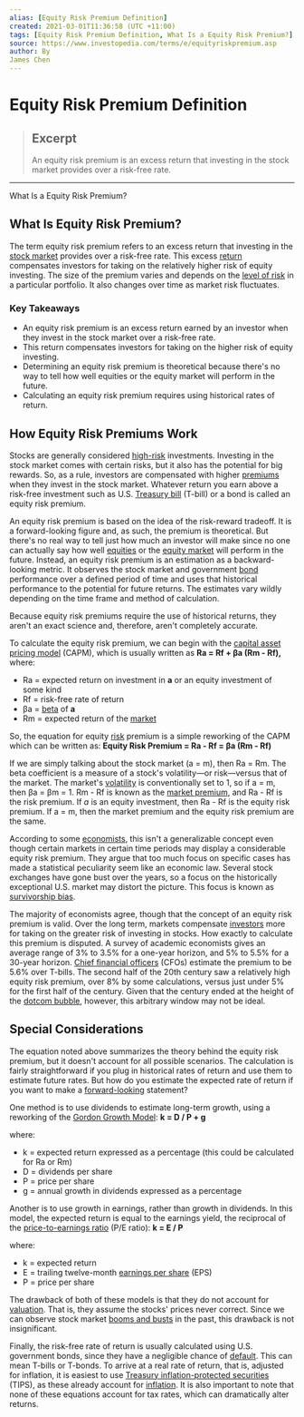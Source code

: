 ```yaml
---
alias: [Equity Risk Premium Definition]
created: 2021-03-01T11:36:58 (UTC +11:00)
tags: [Equity Risk Premium Definition, What Is a Equity Risk Premium?]
source: https://www.investopedia.com/terms/e/equityriskpremium.asp
author: By
James Chen
---
```


# Equity Risk Premium Definition

> ## Excerpt
> An equity risk premium is an excess return that investing in the stock market provides over a risk-free rate.

---

What Is a Equity Risk Premium?
## What Is Equity Risk Premium?

The term equity risk premium refers to an excess return that investing in the [stock market](https://www.investopedia.com/terms/s/stockmarket.asp) provides over a risk-free rate. This excess [return](https://www.investopedia.com/terms/r/return.asp) compensates investors for taking on the relatively higher risk of equity investing. The size of the premium varies and depends on the [level of risk](https://www.investopedia.com/terms/r/risk-profile.asp) in a particular portfolio. It also changes over time as market risk fluctuates.

### Key Takeaways

-   An equity risk premium is an excess return earned by an investor when they invest in the stock market over a risk-free rate.
-   This return compensates investors for taking on the higher risk of equity investing.
-   Determining an equity risk premium is theoretical because there's no way to tell how well equities or the equity market will perform in the future.
-   Calculating an equity risk premium requires using historical rates of return.

## How Equity Risk Premiums Work

Stocks are generally considered [high-risk](https://www.investopedia.com/financial-edge/0512/low-vs.-high-risk-investments-for-beginners.aspx) investments. Investing in the stock market comes with certain risks, but it also has the potential for big rewards. So, as a rule, investors are compensated with higher [premiums](https://www.investopedia.com/terms/p/premium.asp) when they invest in the stock market. Whatever return you earn above a risk-free investment such as U.S. [Treasury bill](https://www.investopedia.com/terms/t/treasurybill.asp) (T-bill) or a bond is called an equity risk premium.

An equity risk premium is based on the idea of the risk-reward tradeoff. It is a forward-looking figure and, as such, the premium is theoretical. But there's no real way to tell just how much an investor will make since no one can actually say how well [equities](https://www.investopedia.com/terms/e/equity.asp) or the [equity market](https://www.investopedia.com/terms/e/equitymarket.asp) will perform in the future. Instead, an equity risk premium is an estimation as a backward-looking metric. It observes the stock market and government [bond](https://www.investopedia.com/terms/b/bond.asp) performance over a defined period of time and uses that historical performance to the potential for future returns. The estimates vary wildly depending on the time frame and method of calculation.

Because equity risk premiums require the use of historical returns, they aren't an exact science and, therefore, aren't completely accurate.

To calculate the equity risk premium, we can begin with the [capital asset pricing model](https://www.investopedia.com/terms/c/capm.asp) (CAPM), which is usually written as **Ra = Rf + βa (Rm - Rf),** where:

-   Ra = expected return on investment in **a** or an equity investment of some kind
-   Rf = risk-free rate of return
-   βa = [beta](https://www.investopedia.com/terms/b/beta.asp) of **a**
-   Rm = expected return of the [market](https://www.investopedia.com/terms/m/market.asp)

So, the equation for equity [risk](https://www.investopedia.com/terms/r/risk.asp) premium is a simple reworking of the CAPM which can be written as: **Equity Risk Premium = Ra - Rf = βa (Rm - Rf)**

If we are simply talking about the stock market (a = m), then Ra = Rm. The beta coefficient is a measure of a stock's volatility—or risk—versus that of the market. The market's [volatility](https://www.investopedia.com/terms/v/volatility.asp) is conventionally set to 1, so if a = m, then βa = βm = 1. Rm - Rf is known as the [market premium](https://www.investopedia.com/terms/m/marketriskpremium.asp), and Ra - Rf is the risk premium. If _a_ is an equity investment, then Ra - Rf is the equity risk premium. If a = m, then the market premium and the equity risk premium are the same.

According to some [economists](https://www.investopedia.com/terms/e/economist.asp), this isn't a generalizable concept even though certain markets in certain time periods may display a considerable equity risk premium. They argue that too much focus on specific cases has made a statistical peculiarity seem like an economic law. Several stock exchanges have gone bust over the years, so a focus on the historically exceptional U.S. market may distort the picture. This focus is known as [survivorship bias](https://www.investopedia.com/terms/s/survivorshipbias.asp).

The majority of economists agree, though that the concept of an equity risk premium is valid. Over the long term, markets compensate [investors](https://www.investopedia.com/terms/i/investor.asp) more for taking on the greater risk of investing in stocks. How exactly to calculate this premium is disputed. A survey of academic economists gives an average range of 3% to 3.5% for a one-year horizon, and 5% to 5.5% for a 30-year horizon. [Chief financial officers](https://www.investopedia.com/terms/c/cfo.asp) (CFOs) estimate the premium to be 5.6% over T-bills. The second half of the 20th century saw a relatively high equity risk premium, over 8% by some calculations, versus just under 5% for the first half of the century. Given that the century ended at the height of the [dotcom bubble](https://www.investopedia.com/terms/d/dotcom-bubble.asp), however, this arbitrary window may not be ideal.

## Special Considerations

The equation noted above summarizes the theory behind the equity risk premium, but it doesn't account for all possible scenarios. The calculation is fairly straightforward if you plug in historical rates of return and use them to estimate future rates. But how do you estimate the expected rate of return if you want to make a [forward-looking](https://www.investopedia.com/terms/f/forward-looking.asp) statement?

One method is to use dividends to estimate long-term growth, using a reworking of the [Gordon Growth Model](https://www.investopedia.com/terms/g/gordongrowthmodel.asp): **k = D / P + g**

where:

-   k = expected return expressed as a percentage (this could be calculated for Ra or Rm)
-   D = dividends per share
-   P = price per share
-   g = annual growth in dividends expressed as a percentage

Another is to use growth in earnings, rather than growth in dividends. In this model, the expected return is equal to the earnings yield, the reciprocal of the [price-to-earnings ratio](https://www.investopedia.com/terms/p/price-earningsratio.asp) (P/E ratio): **k = E / P**

where:

-   k = expected return
-   E = trailing twelve-month [earnings per share](https://www.investopedia.com/terms/e/eps.asp) (EPS)
-   P = price per share

The drawback of both of these models is that they do not account for [valuation](https://www.investopedia.com/terms/v/valuation.asp). That is, they assume the stocks' prices never correct. Since we can observe stock market [booms and busts](https://www.investopedia.com/terms/b/boom-and-bust-cycle.asp) in the past, this drawback is not insignificant. 

Finally, the risk-free rate of return is usually calculated using U.S. government bonds, since they have a negligible chance of [default](https://www.investopedia.com/terms/d/default2.asp). This can mean T-bills or T-bonds. To arrive at a real rate of return, that is, adjusted for inflation, it is easiest to use [Treasury inflation-protected securities](https://www.investopedia.com/terms/t/tips.asp) (TIPS), as these already account for [inflation](https://www.investopedia.com/terms/i/inflation.asp). It is also important to note that none of these equations account for tax rates, which can dramatically alter returns.
